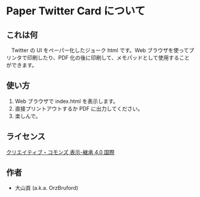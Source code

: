 # Paper Twitter Card について
## これは何
　Twitter の UI をペーパー化したジョーク html です。Web ブラウザを使ってプリンタで印刷したり、PDF 化の後に印刷して、メモパッドとして使用することができます。

## 使い方
1. Web ブラウザで index.html を表示します。
2. 直接プリントアウトするか PDF に出力してください。
3. 楽しんで。

## ライセンス
[クリエイティブ・コモンズ 表示-継承 4.0 国際](https://creativecommons.org/licenses/by-sa/4.0/)

## 作者
* 大山貢 (a.k.a. OrzBruford)

